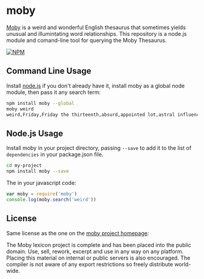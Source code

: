 # moby

[Moby](http://en.wikipedia.org/wiki/Moby_Project#Thesaurus) is a weird and
wonderful English thesaurus that sometimes yields unusual and illumintating word
relationships. This repository is a node.js module and comand-line tool for
querying the Moby Thesaurus.

[![NPM](https://nodei.co/npm/moby.png)](https://nodei.co/npm/moby/)

## Command Line Usage

Install [node.js](http://nodejs.org/) if you don't already have it, install
moby as a global node module, then pass it any search term:

```sh
npm install moby --global
moby weird
weird,Friday,Friday the thirteenth,absurd,appointed lot,astral influences,astrology,awe-inspiring,awesome,awful,awing,beyond belief,bizarre,blue,book of fate,cadaverous,cantrip,cast,charm,circumstance,cockamamie,constellation,corpselike,crazy,creepy,cup,curious,curse,deadly,deathlike,deathly,deathly pale,destination,destiny,dies funestis,doom,dreadful,eccentric,eerie,eldritch,end,evil eye,exorcism,extravagant,fantastic,fatality,fate,fearful,foolish,forecast,foredoom,foretelling,fortune,freaked out,freaky,funny,future,ghastly,ghostlike,ghostly,glamour,grisly,grotesque,gruesome,haggard,haunting,hex,high-flown,hoodoo,horrific,ides of March,incantational,incantatory,incredible,inevitability,inscrutable,jinx,kismet,kooky,laughable,livid,lot,ludicrous,lurid,macabre,magian,magic,magic spell,malocchio,moira,monstrous,mortuary,mysterious,necromantic,nonsensical,numinous,odd,oddball,off,off the wall,out,outlandish,outrageous,outre,pale,passing strange,peculiar,planets,poppycockish,portion,preposterous,preternatural,prevision,prognosis,prognostication,prophecy,quaint,queer,ridiculous,shaman,shamanic,shamanist,shamanistic,singular,sorcerous,spell,spookish,spooky,stars,strange,supernal,supernatural,talismanic,thaumaturgic,uncanny,unco,uncolike,uncouth,unearthly,unlucky day,unnatural,voodoo,voodooistic,wan,wanga,whammy,wheel of fortune,wild,will of Heaven,witch,witchlike,witchy,wizardlike,wizardly,wondrous strange
```

## Node.js Usage

Install moby in your project directory, passing `--save` to add it to the list of
`dependencies` in your package.json file.

```sh
cd my-project
npm install moby --save
```

The in your javascript code:

```js
var moby = require('moby')
console.log(moby.search('weird'))
```

## License

Same license as the one on the [moby project homepage](http://icon.shef.ac.uk/Moby/):

The Moby lexicon project is complete and has been placed into the public domain.
Use, sell, rework, excerpt and use in any way on any platform. Placing this
material on internal or public servers is also encouraged. The compiler is not
aware of any export restrictions so freely distribute world-wide.
